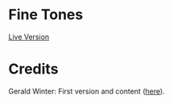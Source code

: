 # Fine Tones
[Live Version](http://htmlpreview.github.io/?https://github.com/mulian/fine-tones/blob/master/dest/index.html)

# Credits
Gerald Winter: First version and content ([here](http://winterium.de/machmakrach/)).
